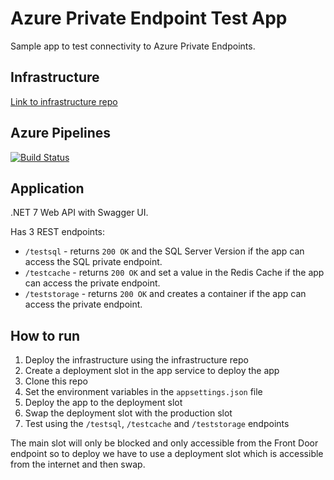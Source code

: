 # Azure Private Endpoint Test App

Sample app to test connectivity to Azure Private Endpoints.

## Infrastructure

[Link to infrastructure repo](https://github.com/goncalvesj/iac-templates/tree/master/Bicep/AppService-FrontDoor-PrivateEndpoints)

## Azure Pipelines

[![Build Status](https://dev.azure.com/jpgoncalves/GitHub%20Integration/_apis/build/status%2FApplication%20Templates%2FCICD%20-%20App%20Service%20FrontDoor%20PrivateEndpoints?branchName=master)](https://dev.azure.com/jpgoncalves/GitHub%20Integration/_build/latest?definitionId=25&branchName=master)

## Application

.NET 7 Web API with Swagger UI.

Has 3 REST endpoints:

- `/testsql` - returns `200 OK` and the SQL Server Version if the app can access the SQL private endpoint.
- `/testcache` - returns `200 OK` and set a value in the Redis Cache if the app can access the private endpoint.
- `/teststorage` - returns `200 OK` and creates a container if the app can access the private endpoint.

## How to run

1. Deploy the infrastructure using the infrastructure repo
2. Create a deployment slot in the app service to deploy the app
3. Clone this repo
4. Set the environment variables in the `appsettings.json` file
5. Deploy the app to the deployment slot
6. Swap the deployment slot with the production slot
7. Test using the `/testsql`, `/testcache` and `/teststorage` endpoints

The main slot will only be blocked and only accessible from the Front Door endpoint so to deploy we have to use a deployment slot which is accessible from the internet and then swap.
